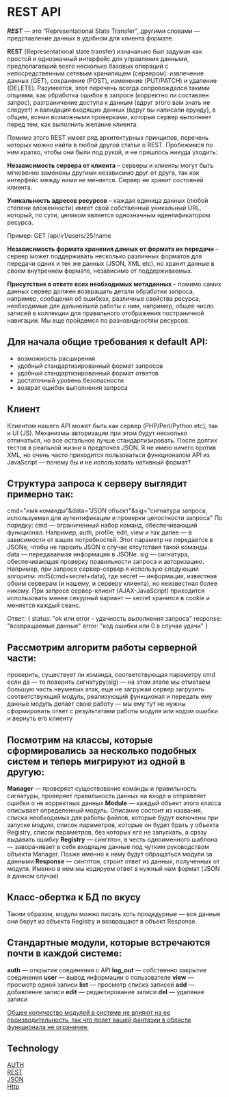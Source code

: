 # REST API

***REST*** — это “Representational State Transfer”, другими словами — представление данных в удобном для клиента формате.

**REST** (Representational state transfer) изначально был задуман как простой и однозначный интерфейс для управления данными, предполагавший всего несколько базовых операций с непосредственным сетевым хранилищем (сервером): извлечение данных (GET), сохранение (POST), изменение (PUT/PATCH) и удаление (DELETE). Разумеется, этот перечень всегда сопровождался такими опциями, как обработка ошибок в запросе (корректно ли составлен запрос), разграничение доступа к данным (вдруг этого вам знать не следует) и валидация входящих данных (вдруг вы написали ерунду), в общем, всеми возможными проверками, которые сервер выполняет перед тем, как выполнить желание клиента.

Помимо этого REST имеет ряд архитектурных принципов, перечень которых можно найти в любой другой статье о REST. Пробежимся по ним кратко, чтобы они были под рукой, и не пришлось никуда уходить:

**Независимость сервера от клиента** – серверы и клиенты могут быть мгновенно заменены другими независимо друг от друга, так как интерфейс между ними не меняется. Сервер не хранит состояний клиента.

**Уникальность адресов ресурсов** – каждая единица данных (любой степени вложенности) имеет свой собственный уникальный URL, который, по сути, целиком является однозначным идентификатором ресурса.

Пример: GET /api/v1/users/25/name

**Независимость формата хранения данных от формата их передачи** – сервер может поддерживать несколько различных форматов для передачи одних и тех же данных (JSON, XML etc), но хранит данные в своем внутреннем формате, независимо от поддерживаемых.

**Присутствие в ответе всех необходимых метаданных** – помимо самих данных сервер должен возвращать детали обработки запроса, например, сообщения об ошибках, различные свойства ресурса, необходимые для дальнейшей работы с ним, например, общее число записей в коллекции для правильного отображения постраничной навигации. Мы еще пройдемся по разновидностям ресурсов.

## Для начала общие требования к default API:
* возможность расширения
* удобный стандартизированный формат запросов
* удобный стандартизированный формат ответов
* достаточный уровень безопасности
* возврат ошибок выполнения запроса

## Клиент
Клиентом нашего API может быть как сервер (PHP/Perl/Python etс), так и UI (JS). Механизмы авторизации при этом будут несколько отличаться, но все остальное лучше стандартизировать.
После долгих тестов в реальной жизни я предпочел JSON. Я не имею ничего против XML, но очень часто приходится пользоваться функционалом API из JavaScript — почему бы и не использовать нативный формат?


## Структура запроса к серверу выглядит примерно так:
cmd="имя команды"&data="JSON объект"&sig="сигнатура запроса, используемая для аутентификации и проверки целостности запроса"
По порядку:
cmd — ограниченный набор команд, обеспечивающий функционал. Например, auth, profile, edit, view и так далее — в зависимости от ваших потребностей. Этот параметр не передается в JSONе, чтобы не парсить JSON в случае отсутствия такой команды.
data — передаваемая информация в JSONе.
sig — сигнатура, обеспечивающая проверку правильности запроса и авторизацию. Например, при запросе сервер-сервер я использую следующий алгоритм: md5(cmd+secret+data), где secret — информация, известная обоим серверам (и нашему, и серверу клиента), но неизвестная более никому. 
При запросе сервер-клиент (AJAX-JavaScript) приходится использовать менее секурный вариант — secret хранится в cookie и меняется каждый сеанс.

Ответ:
{
status: "ok или error - удачность выполнения запроса"
response: "возвращаемые данные"
error: "код ошибки или 0 в случае удачи"
}

## Рассмотрим алгоритм работы серверной части:
проверить, существует ли команда, соответствующая параметру cmd
если да — то поверить сигнатуру(sig) — на этом этапе мы отметаем большую часть неумелых атак, еще не загружая сервер
загрузить соответствующий модуль, реализующий функционал и передать ему данные
модуль делает свою работу — мы ему тут не нужны
сформировать ответ с результатами работы модуля или кодом ошибки и вернуть его клиенту


## Посмотрим на классы, которые сформировались за несколько подобных систем и теперь мигрируют из одной в другую:

**Manager** — проверяет существование команды и правильность сигнатуры, проверяет правильность данных на входе и отправляет ошибки о не корректных данных
**Module** — каждый объект этого класса описывает определенный модуль. Описание состоит из названия, списка необходимых для работы файлов, которые будут включены при запуске модуля, список параметров, которые он будет брать у объекта Registry, список параметров, без которых его не запускать, а сразу выдавать ошибку
**Registry** — синглтон, в честь одноименного шаблона — заворачивает в себя входящие данные под чутким руководством объекта Manager. Позже именно к нему будут обращаться модули за данными
**Response** — синглтон, строит ответ из данных, полученных от модуля. Именно в нем мы кодируем ответ в нужный нам формат (JSON в данном случае)

## Класс-обертка к БД по вкусу
Таким образом, модули можно писать хоть процедурные — все данные они берут из объекта Registry и возвращают в объект Response.

## Стандартные модули, которые встречаются почти в каждой системе:
**auth** — открытие соединения с API
**log_out** — собственно закрытие соединения
**user** — вывод информации о пользователе
**view** — просмотр одной записи
**list** — просмотр списка записей
**add** — добавление записи
**edit** — редактирование записи
**del** — удаление записи

[Общее количество модулей в системе не влияют на ее производительность, так что полет вашей фантазии в области функционала не ограничен.](https://habrahabr.ru/post/108973/)  





## Technology
[AUTH](https://developers.google.com/identity/protocols/OAuth2)   
[REST](https://en.wikipedia.org/wiki/Representational_state_transfer#Applied_to_web_services)   
[JSON](https://en.wikipedia.org/wiki/JSON)   
[Http](https://www.w3.org/Protocols/rfc2616/rfc2616.html)  
